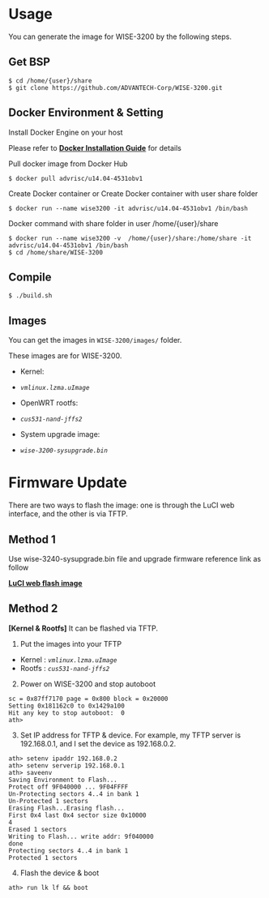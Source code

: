# Usage

You can generate the image for WISE-3200 by the following steps.


## Get BSP

```
$ cd /home/{user}/share
$ git clone https://github.com/ADVANTECH-Corp/WISE-3200.git
```

## Docker Environment & Setting

Install Docker Engine on your host

Please refer to [**Docker Installation Guide**](https://docs.docker.com/engine/installation/) for details

Pull docker image from Docker Hub
```
$ docker pull advrisc/u14.04-4531obv1
```
Create Docker container  or  Create Docker container with user share folder
```
$ docker run --name wise3200 -it advrisc/u14.04-4531obv1 /bin/bash
```

Docker command with share folder in user /home/{user}/share
```
$ docker run --name wise3200 -v  /home/{user}/share:/home/share -it advrisc/u14.04-4531obv1 /bin/bash
$ cd /home/share/WISE-3200
```

## Compile

```
$ ./build.sh
```

## Images

You can get the images in `WISE-3200/images/` folder.

These images are for WISE-3200.
* Kernel:
 - *`vmlinux.lzma.uImage`*
* OpenWRT rootfs:
 - *`cus531-nand-jffs2`*
* System upgrade image:
 - *`wise-3200-sysupgrade.bin`*

# Firmware Update

There are two ways to flash the image: one is through the LuCI web interface, and the other is via TFTP.

## Method 1

Use wise-3240-sysupgrade.bin file and upgrade firmware reference link as follow

[**LuCI web flash image**](http://ess-wiki.advantech.com.tw/view/IoTGateway/LuCI#Firmware_Update)

## Method 2
**[Kernel & Rootfs]** It can be flashed via TFTP.

1. Put the images into your TFTP
 - Kernel : *`vmlinux.lzma.uImage`*
 - Rootfs : *`cus531-nand-jffs2`*
2. Power on WISE-3200 and stop autoboot
 ```
 sc = 0x87ff7170 page = 0x800 block = 0x20000
 Setting 0x181162c0 to 0x1429a100
 Hit any key to stop autoboot:  0
 ath>
 ```

3. Set IP address for TFTP & device. For example, my TFTP server is 192.168.0.1, and I set the device as 192.168.0.2.
 ```
 ath> setenv ipaddr 192.168.0.2
 ath> setenv serverip 192.168.0.1
 ath> saveenv
 Saving Environment to Flash...
 Protect off 9F040000 ... 9F04FFFF
 Un-Protecting sectors 4..4 in bank 1
 Un-Protected 1 sectors
 Erasing Flash...Erasing flash...
 First 0x4 last 0x4 sector size 0x10000                                                            4
 Erased 1 sectors
 Writing to Flash... write addr: 9f040000
 done
 Protecting sectors 4..4 in bank 1
 Protected 1 sectors
 ```

4. Flash the device & boot
 ```
 ath> run lk lf && boot
 ```


